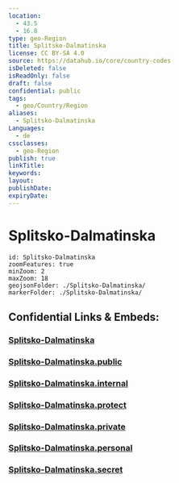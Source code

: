 ```yaml
---
location:
  - 43.5
  - 16.8
type: geo-Region
title: Splitsko-Dalmatinska
license: CC BY-SA 4.0
source: https://datahub.io/core/country-codes
isDeleted: false
isReadOnly: false
draft: false
confidential: public
tags:
  - geo/Country/Region
aliases:
  - Splitsko-Dalmatinska
Languages:
  - de
cssclasses:
  - geo-Region
publish: true
linkTitle:
keywords:
layout:
publishDate:
expiryDate:
---
```


# Splitsko-Dalmatinska

```leaflet
id: Splitsko-Dalmatinska
zoomFeatures: true 
minZoom: 2 
maxZoom: 18
geojsonFolder: ./Splitsko-Dalmatinska/
markerFolder: ./Splitsko-Dalmatinska/
```


## Confidential Links & Embeds: 

### [Splitsko-Dalmatinska](/_Standards/Earth/Continent/Europe/Europe~Central/Croatia/Counties/Splitsko-Dalmatinska.md) 

### [Splitsko-Dalmatinska.public](/_public/Earth/Continent/Europe/Europe~Central/Croatia/Counties/Splitsko-Dalmatinska.public.md) 

### [Splitsko-Dalmatinska.internal](/_internal/Earth/Continent/Europe/Europe~Central/Croatia/Counties/Splitsko-Dalmatinska.internal.md) 

### [Splitsko-Dalmatinska.protect](/_protect/Earth/Continent/Europe/Europe~Central/Croatia/Counties/Splitsko-Dalmatinska.protect.md) 

### [Splitsko-Dalmatinska.private](/_private/Earth/Continent/Europe/Europe~Central/Croatia/Counties/Splitsko-Dalmatinska.private.md) 

### [Splitsko-Dalmatinska.personal](/_personal/Earth/Continent/Europe/Europe~Central/Croatia/Counties/Splitsko-Dalmatinska.personal.md) 

### [Splitsko-Dalmatinska.secret](/_secret/Earth/Continent/Europe/Europe~Central/Croatia/Counties/Splitsko-Dalmatinska.secret.md)

